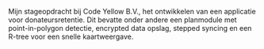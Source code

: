 Mijn stageopdracht bij Code Yellow B.V., het ontwikkelen van een applicatie voor donateursretentie. Dit bevatte onder andere een planmodule met point-in-polygon detectie, encrypted data opslag, stepped syncing en een R-tree voor een snelle kaartweergave.
